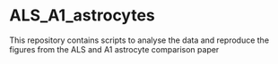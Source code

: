 # ALS_A1_astrocytes
This repository contains scripts to analyse the data and reproduce the figures from the ALS and A1 astrocyte comparison paper
